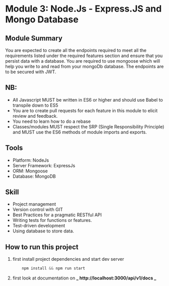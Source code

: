 # Module 3: Node.Js - Express.JS and Mongo Database

## Module Summary

You are expected to create all the endpoints required to meet all the requirements listed under the required features section and ensure that you persist data with a database. You are required
to use mongoose which will help you write to and read from your mongoDb database. The endpoints are to be secured with JWT.

## NB:

- All Javascript MUST be written in ES6 or higher and should use Babel to transpile down to ES5
- You are to create pull requests for each feature in this module to elicit review and feedback.
- You need to learn how to do a rebase
- Classes/modules MUST respect the SRP (Single Responsibility Principle) and MUST use the ES6 methods of module imports and exports.

## Tools

- Platform: NodeJs
- Server Framework: ExpressJs
- ORM: Mongoose
- Database: MongoDB

## Skill

- Project management
- Version control with GIT
- Best Practices for a pragmatic RESTful API
- Writing tests for functions or features.
- Test-driven development
- Using database to store data.

## How to run this project

1. first install project dependencies and start dev server
   ```s
       npm install && npm run start
   ```
2. first look at documentation on **_ http://localhost:3000/api/v1/docs _**
